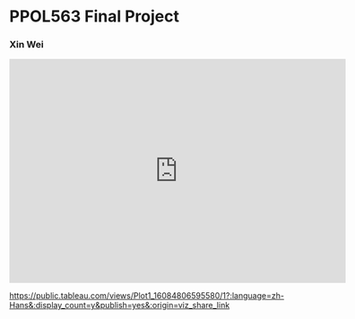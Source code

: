 # PPOL563 Final Project

### Xin Wei


<iframe seamless frameborder="0" src="https://public.tableau.com/views/Plot1_16084806595580/Dashboard2?:language=en&:embed=yes&:display_count=yes&:showVizHome=no" width = '600' height = '400' scrolling='No'></iframe>

https://public.tableau.com/views/Plot1_16084806595580/1?:language=zh-Hans&:display_count=y&publish=yes&:origin=viz_share_link

